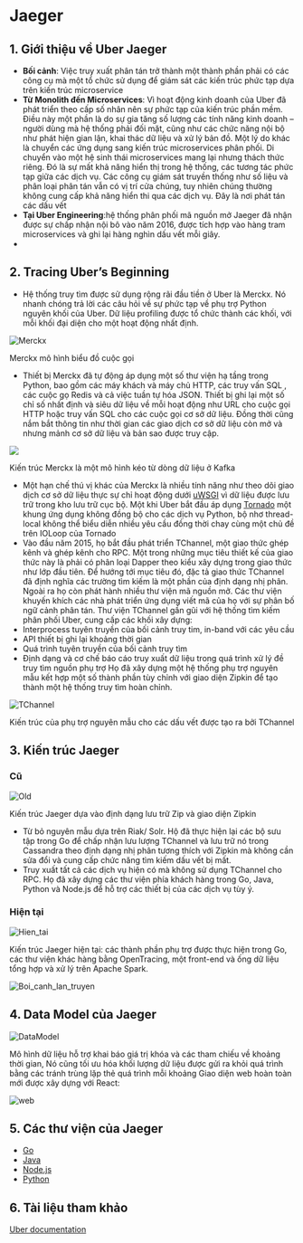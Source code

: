 # Jaeger
## 1. Giới thiệu về Uber Jaeger
* **Bối cảnh**: Việc truy xuất phân tán trở thành một thành phần phải có các công cụ mà một tổ chức sử dụng để giám sát các kiến trúc phức tạp dựa trên kiến trúc microservice
* **Từ Monolith đến Microservices**: Vì hoạt động kinh doanh của Uber đã phát triển theo cấp số nhân nên sự phức tạp của kiến trúc phần mềm.  Điều này một phần là do sự gia tăng số lượng các tính năng kinh doanh – người dùng mà hệ thống phải đối mặt, cũng như các chức năng nội bộ như phát hiện gian lận, khai thác dữ liệu và xử lý bản đồ. Một lý do khác là chuyển các ứng dụng sang kiến trúc microservices phân phối. Di chuyển vào một hệ sinh thái microservices mang lại nhưng thách thức riêng. Đó là sự mất khả năng hiển thị trong hệ thống, các tương tác phức tạp giữa các dịch vụ. Các công cụ giám sát truyền thống như số liệu và phân loại phân tán  vẫn có vị trí cửa chúng, tuy nhiên chúng thường không cung cấp khả năng hiển thi qua các dịch vụ. Đây là nơi phát tán các dấu vết 
* **Tại Uber Engineering**:hệ thống phân phối mã nguồn mở Jaeger đã nhận được sự chấp nhận nội bô vào năm 2016, được tích hợp vào hàng tram microservices và ghi lại hàng nghìn dấu vết mỗi giây.
* 
## 2. Tracing Uber’s Beginning
* Hệ thống truy tìm được sử dụng rộng rãi đầu tiền ở Uber là Merckx. Nó nhanh chóng trả lời các câu hỏi về sự phức tạp về phụ trợ Python nguyên khối của Uber. Dữ liệu profiling được tổ chức thành các khối, với mỗi khối đại diện cho một hoạt động nhất định.

![Merckx](Merckx.png)

Merckx mô hình biểu đồ cuộc gọi
* Thiết bị Merckx đã tự động áp dụng một số thư viện hạ tầng trong Python, bao gồm các máy khách và máy chủ HTTP, các truy vấn SQL , các cuộc gọ Redis và cả việc tuần tự hóa JSON. Thiết bị ghi lại một số chỉ số nhất định và siêu dữ liệu về mỗi hoạt động như URL cho cuộc gọi HTTP hoặc truy vấn SQL cho các cuộc gọi cơ sở dữ liệu. Đồng thời cũng nắm bắt thông tin như thời gian các giao dịch cơ sở dữ liệu còn mở và nhưng mảnh cơ sở dữ liệu và bản sao được truy cập.

![](Kien_truc_Merckx.png)

Kiến trúc Merckx là một mô hình kéo từ dòng dữ liệu ở Kafka
* Một hạn chế thú vị khác của Merckx là nhiều tính năng như theo dõi giao dịch cơ sở dữ liệu thực sự chỉ hoạt động dưới [uWSGI]( https://uwsgi-docs.readthedocs.io/en/latest/) vì dữ liệu được lưu trữ trong kho lưu trữ cục bộ.  Một khi Uber bắt đầu áp dụng [Tornado]( http://www.tornadoweb.org/en/stable/) một khung ứng dụng không đồng bộ cho các dịch vụ Python, bộ nhơ thread-local không thể biểu diễn nhiều yêu cầu đồng thời chay cùng một chủ đề trên IOLoop của Tornado
* Vào đầu năm 2015, họ bắt đầu phát triển TChannel, một giao thức ghép kênh và ghép kênh cho RPC. Một trong những mục tiêu thiết kế của giao thức này là phải có phân loại Dapper theo kiểu xây dựng trong giao thức như lớp đầu tiên. Để hướng tới mục tiêu đó, đặc tả giao thức TChannel đã định nghĩa các trường tìm kiếm là một phần của định dạng nhị phân.
Ngoài ra họ còn phát hành nhiều thư viện mã nguồn mở. Các thư viện khuyến khích các nhà phát triển ứng dụng viết mã của họ với sự phân bố ngữ cảnh phân tán.
Thư viện TChannel gần gũi với hệ thống tìm kiếm phân phối Uber, cung cấp các khối xây dựng:
* Interprocess tuyên truyền của bối cảnh truy tim, in-band với các yêu cầu
* API thiết bị ghi lại khoảng thời gian
* Quá trình tuyên truyền của bối cảnh truy tìm
* Định dạng và cơ chế báo cáo truy xuất dữ liệu trong quá trình xử lý đề truy tìm nguồn phụ trợ
Họ đã xây dựng một hệ thống phụ trợ nguyên mẫu kết hợp một số thành phần tùy chỉnh với giao diện Zipkin để tạo thành một hệ thống truy tìm hoàn chỉnh.

![TChannel](TChannel.png)

Kiến trúc của phụ trợ nguyên mẫu cho các dấu vết được tạo ra bởi TChannel
## 3. Kiến trúc Jaeger
### Cũ

![Old](Old.png)

Kiến trúc Jaeger dựa vào định dạng lưu trữ Zip và giao diện Zipkin
* Từ bỏ nguyên mẫu dựa trên Riak/ Solr. Hộ đã thực hiện lại các bộ sưu tập trong Go để chấp nhận lưu lượng TChannel và lưu trữ nó trong Cassandra theo định dạng nhị phân tương thích với Zipkin mà không cần sửa đổi và cung cấp chức năng tìm kiếm dấu vết bị mất. 
* Truy xuất tất cả các dịch vụ hiện có mà không sử dụng TChannel cho RPC.  Họ đã xây dựng các thư viện phía khách hàng trong Go, Java, Python và Node.js để hỗ trợ các thiết bị của các dịch vụ tùy ý. 
### Hiện tại

![Hien_tai](Hien_tai.png)

Kiến trúc Jaeger hiện tại: các thành phần phụ trợ được thực hiện trong Go, các thư viện khác hàng  bằng OpenTracing, một front-end  và ống dữ liệu tổng hợp và xử lý trên Apache Spark.

![Boi_canh_lan_truyen](Boi_canh_lan_truyen.png)

## 4. Data Model của Jaeger

![DataModel](DataModel.png)

Mô hình dữ liệu hỗ trợ khai báo giá trị khóa và các tham chiếu về khoảng thời gian, Nó cũng tối ưu hóa khối lượng dữ liệu được gửi ra khỏi quá trình bằng các tránh trùng lặp thẻ quá trình mỗi khoảng
Giao diện web hoàn toàn mới được xây dựng với React:

![web](web.png)

## 5. Các thư viện của Jaeger
-	[Go]( https://github.com/uber/jaeger-client-go)
-	[Java](https://github.com/uber/jaeger-client-java)
-	[Node.js](https://github.com/uber/jaeger-client-node)
-	[Python](https://github.com/uber/jaeger-client-python)
## 6. Tài liệu tham khảo
[Uber documentation](https://eng.uber.com/distributed-tracing/)